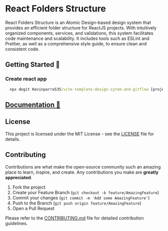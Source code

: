 # React Folders Structure

React Folders Structure is an Atomic Design-based design system that provides an efficient folder structure for ReactJS projects. With intuitively organized components, services, and validations, this system facilitates code maintenance and scalability. It includes tools such as ESLint and Prettier, as well as a comprehensive style guide, to ensure clean and consistent code.

## Getting Started 🚀

### Create react app

```cmd
  npx degit Kevinparra535/vite-template-design-sytem-and-gitflow [project-name]
```

## [Documentation 📕](https://github.com/Kevinparra535/design-sytem-and-gitflow-javascript/wiki)

## License

This project is licensed under the MIT License - see the [LICENSE](LICENSE) file for details.

## Contributing

Contributions are what make the open-source community such an amazing place to learn, inspire, and create. Any contributions you make are **greatly appreciated**.

1. Fork the project
2. Create your Feature Branch (`git checkout -b feature/AmazingFeature`)
3. Commit your changes (`git commit -m 'Add some AmazingFeature'`)
4. Push to the Branch (`git push origin feature/AmazingFeature`)
5. Open a Pull Request

Please refer to the [CONTRIBUTING.md](CONTRIBUTING.md) file for detailed contribution guidelines.
